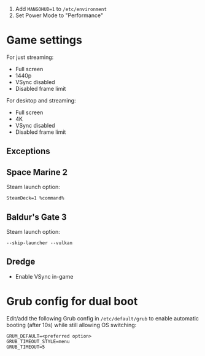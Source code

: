 1. Add `MANGOHUD=1` to `/etc/environment`
2. Set Power Mode to "Performance"

# Game settings

For just streaming:

- Full screen
- 1440p
- VSync disabled
- Disabled frame limit

For desktop and streaming:

- Full screen
- 4K
- VSync disabled
- Disabled frame limit

## Exceptions

## Space Marine 2

Steam launch option:

```
SteamDeck=1 %command%
```

## Baldur's Gate 3

Steam launch option:
```
--skip-launcher --vulkan
```

## Dredge

- Enable VSync in-game

# Grub config for dual boot

 Edit/add the following Grub config in `/etc/default/grub` to enable automatic booting (after 10s) while still allowing OS switching:
```
GRUM_DEFAULT=<preferred option>
GRUB_TIMEOUT_STYLE=menu
GRUB_TIMEOUT=5
```